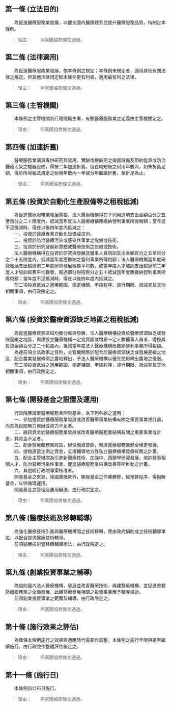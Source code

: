 第一條 (立法目的)
-----------------
　　為促進醫療服務業發展，以健全國內醫療體系並提升醫療服務品質，特制定本條例。  
> 理由：　　照黨團協商條文通過。



第二條 (法律適用)
-----------------
　　為促進醫療服務業發展，依本條例之規定；本條例未規定者，適用其他有關法律之規定。但其他法律規定較本條例更有利者，適用最有利之法律。  
> 理由：　　照黨團協商條文通過。



第三條 (主管機關)
-----------------
　　本條例之主管機關為行政院衛生署，有關醫療服務業之定義由主管機關定之。  
> 理由：　　照黨團協商條文通過。



第四條 (加速折舊)
-----------------
　　醫療服務業購買專供研究與發展、實驗或檢驗用之儀器設備及節約能源或防治醫療污染之機器設備，得按二年加速折舊。但在縮短後之耐用年數內，如未折舊足額，得於所得稅法規定之耐用年數內一年或分年繼續折舊，至折足為止。  
> 理由：　　照黨團協商條文通過。



第五條 (投資於自動化生產設備等之租稅抵減)
-----------------------------------------
　　為促進醫療服務業發展需要，法人醫療機構得在下列用途項支出金額百分之五至百分之二十限度內，抵減當年度法人醫療機構應繳納營利事業所得稅額；當年度不足抵減時，得在以後四年度內抵減之：  
　　一、投資於醫療專業自動化設備或技術。  
　　二、投資於防治醫療污染或感染性事業之設備或技術。  
　　三、投資於研究發展新實驗或醫療技術之設備或技術。  
　　法人醫療機構得在投資於研究與發展及醫事人員培訓支出金額百分之五至百分之二十五限度內，抵減當年度應繳納之營利事業所得稅額；法人醫療機構當年度研究發展支出超過前二年度研究發展經費平均數，或當年度人才培訓支出超過前二年度人才培訓經費平均數者，超過部分得按百分之五十抵減當年度應繳納營利事業所得稅額；當年度不足抵減時，得在以後四年度內抵減之。  
　　前二項投資抵減之適用範圍、核定機關、申請程序、施行期限、抵減率及其他相關事項，由行政院定之。  
> 理由：　　照黨團協商條文通過。



第六條 (投資於醫療資源缺乏地區之租稅抵減)
-----------------------------------------
　　為促進醫療資源區域均衡分佈與發展，法人醫療機構投資於醫療資源缺乏或發展遲緩之地區，興建設立醫療機構一定投資額或增雇一定人數醫事人員者，得按其投資金額百分之二十範圍內，抵減當年度法人醫療機構應繳納營利事業所得稅額。  
　　為達前項立法政策之目旳，主管機關應於配合於醫療資源缺乏或發展遲緩之地區，配合農業發展條例之農地釋出，予法人醫療機構以優先使用釋出農地之優惠。  
　　前二項投資抵減之適用範圍、核定機關、申請程序、施行期限、抵減率及其他相關事項，由行政院定之。  
> 理由：　　照黨團協商條文通過。



第七條 (開發基金之設置及運用)
-----------------------------
　　行政院應設置醫療服務業開發基金，為下列各款之運用：  
　　一、參加投資於醫療服務業發展或改善醫療事業結構有關之重要事業或計畫，而其為民間無力興辦或資力不足者。  
　　二、融貸資金於醫療服務業發展或改善醫療服務業結構有關之重要事業或計畫，其資金不足者。  
　　三、配合醫療服務業政策，辦理融資貸款，輔導醫療服務業健全穩定發展。  
　　四、提撥適當比例之資金，支援輔導地方性私立醫療機構發展有關之計畫。  
　　五、配合主管機關為引進新醫療技術、加強中、西醫學研究發展、培訓醫事相關人才、防治醫療污染性事業、促進醫療服務業結構改善等所推動之計畫。  
　　六、其他經行政院專案核准者。  
　　開發基金之來源，除國庫撥款外，開發基金之作業賸餘，經預算程序，得撥解基金，以供循環運用。  
　　開發基金之管理及運用辦法，由行政院定之。  
> 理由：　　照黨團協商條文通過。



第八條 (醫療技術及移轉輔導)
---------------------------
　　為強化醫療技術引進與醫療機構間之技術移轉，應由政府捐助成立技術輔導單位，以配合提供醫療技術輔導。  
　　前項醫療技術暨移轉輔導辦法，由行政院定之。  
> 理由：　　照黨團協商條文通過。



第九條 (創業投資事業之輔導)
---------------------------
　　為協助國內法人醫療機構，發展並改善醫療技術，興建醫療機構，並促進整體醫療服務業之全面發展，此類醫療發展相關之投資事業應予輔導協助。  
　　前項創業投資事業之範圍及輔導，由行政院定之。  
> 理由：　　照黨團協商條文通過。



第十條 (施行效果之評估)
-----------------------
　　為確保本條例施行之效果與適應時代需要作調整，本條例之施行年限與是否繼續施行，由行政院作整體評估後定之。  
> 理由：　　照黨團協商條文通過。



第十一條 (施行日)
-----------------
　　本條例自公布日施行。  
> 理由：　　照黨團協商條文通過。